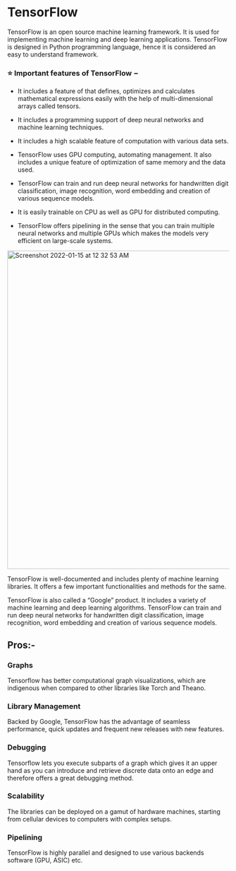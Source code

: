 # TensorFlow

TensorFlow is an open source machine learning framework. 
It is used for implementing machine learning and deep learning applications.
TensorFlow is designed in Python programming language, hence it is considered an easy to understand framework.



### :star: Important features of TensorFlow −


- It includes a feature of that defines, optimizes and calculates mathematical expressions easily with the help of multi-dimensional arrays called tensors.

- It includes a programming support of deep neural networks and machine learning techniques.

- It includes a high scalable feature of computation with various data sets.

- TensorFlow uses GPU computing, automating management. It also includes a unique feature of optimization of same memory and the data used.

- TensorFlow can train and run deep neural networks for handwritten digit classification, image recognition, word embedding and creation of various sequence models.

- It is easily trainable on CPU as well as GPU for distributed computing.

- TensorFlow offers pipelining in the sense that you can train multiple neural networks and multiple GPUs which makes the models very efficient on large-scale         systems.

<img width="721" alt="Screenshot 2022-01-15 at 12 32 53 AM" src="https://user-images.githubusercontent.com/89007620/149570850-78a370bd-1d37-4993-a45b-80695a5d7bc7.png">


TensorFlow is well-documented and includes plenty of machine learning libraries. It offers a few important functionalities and methods for the same.

TensorFlow is also called a “Google” product. It includes a variety of machine learning and deep learning algorithms. TensorFlow can train and run deep neural networks for handwritten digit classification, image recognition, word embedding and creation of various sequence models.


## Pros:-
### Graphs
 Tensorflow has better computational graph visualizations, which are indigenous when compared to other libraries like 
 Torch and Theano.

### Library Management
  Backed by Google, TensorFlow has the advantage of seamless performance, quick updates and frequent new 
  releases with new features.
  
### Debugging
 Tensorflow lets you execute subparts of a graph which gives it an upper hand as you can introduce and retrieve discrete 
 data onto an edge and therefore offers a great debugging method.  

### Scalability
 The libraries can be deployed on a gamut of hardware machines, starting from cellular devices to computers with 
 complex setups.

### Pipelining
 TensorFlow is highly parallel and designed to use various backends software (GPU, ASIC) etc.




